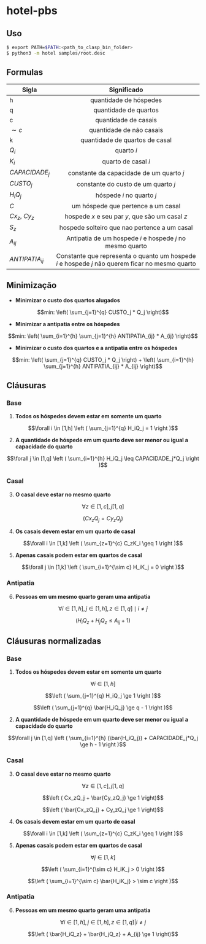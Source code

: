 # hotel-pbs

## Uso
```bash
$ export PATH=$PATH:<path_to_clasp_bin_folder>
$ python3 -m hotel samples/root.desc
```

## Formulas

| Sigla    | Significado  |
|----------|:-------------:|
| h        | quantidade de hóspedes |
| q        | quantidade de quartos |
| c        | quantidade de casais |
| $\sim c$       | quantidade de não casais |
| k         | quantidade de quartos de casal |
| $Q_i$     | quarto $i$ |
| $K_i$     | quarto de casal $i$ |
| $CAPACIDADE_j$ | constante da capacidade de um quarto $j$ |
| $CUSTO_j$ | constante do custo de um quarto $j$ |
| $H_i Q_j$ | hóspede $i$ no quarto $j$
| $C$ | um hóspede que pertence a um casal |
| $Cx_z$, $Cy_z$ | hospede $x$ e seu par $y$, que são um casal $z$ |
| $S_z$ | hospede solteiro que nao pertence a um casal |
| $A_{ij}$ | Antipatia de um hospede $i$ e hospede $j$ no mesmo quarto |
| $ANTIPATIA_{ij}$ | Constante que representa o quanto um hospede $i$ e hospede $j$ não querem ficar no mesmo quarto |

## Minimização

- **Minimizar o custo dos quartos alugados**
```math
min:  
\left( \sum_{j=1}^{q} CUSTO_j * Q_j \right)
```

- **Minimizar a antipatia entre os hóspedes**
```math
min:
\left( \sum_{i=1}^{h} \sum_{j=1}^{h} ANTIPATIA_{ij} * A_{ij} \right)
```

- **Minimizar o custo dos quartos e a antipatia entre os hóspedes**
```math
min: \left( \sum_{j=1}^{q} CUSTO_j * Q_j \right) + \left( \sum_{i=1}^{h} \sum_{j=1}^{h} ANTIPATIA_{ij} * A_{ij} \right)
```

## Cláusuras

### Base
1. **Todos os hóspedes devem estar em somente um quarto**

```math
\forall i \in [1,h]
\left ( \sum_{j=1}^{q} H_iQ_j = 1 \right )
```

2. **A quantidade de hóspede em um quarto deve ser menor ou igual a capacidade do quarto**

```math
\forall j \in [1,q]
\left ( \sum_{i=1}^{h} H_iQ_j \leq CAPACIDADE_j*Q_j  \right )
```

### Casal
3. **O casal deve estar no mesmo quarto**

```math
\forall z \in [1,c], j [1,q]
```
```math
\left ( Cx_zQ_j = Cy_zQ_j  \right)
```

4. **Os casais devem estar em um quarto de casal**

```math
\forall i \in [1,k]
\left ( \sum_{z=1}^{c} C_zK_i \geq 1  \right )
```

5. **Apenas casais podem estar em quartos de casal**

```math
\forall j \in [1,k]
\left ( \sum_{i=1}^{\sim c} H_iK_j = 0  \right )
```

### Antipatia 

6. **Pessoas em um mesmo quarto geram uma antipatia**

```math
\forall i \in [1,h], j \in [1,h], z \in [1,q] \mid i \neq j 
```
```math
\left ( H_iQ_z + H_jQ_z \leq A_{ij} + 1  \right)
```

## Cláusuras normalizadas

### Base
1. **Todos os hóspedes devem estar em somente um quarto**

```math
\forall i \in [1,h]
```
```math
\left ( \sum_{j=1}^{q} H_iQ_j \ge 1 \right )
```
```math
\left ( \sum_{j=1}^{q} \bar{H_iQ_j} \ge q - 1 \right )
```


2. **A quantidade de hóspede em um quarto deve ser menor ou igual a capacidade do quarto**
```math
\forall j \in [1,q]
\left ( \sum_{i=1}^{h} (\bar{H_iQ_j}) + CAPACIDADE_j*Q_j \ge h - 1 \right )
```

### Casal
3. **O casal deve estar no mesmo quarto**
```math
\forall z \in [1,c], j [1,q]
```
```math
\left ( Cx_zQ_j + \bar{Cy_zQ_j} \ge 1  \right)
```
```math
\left ( \bar{Cx_zQ_j} + Cy_zQ_j \ge 1  \right)
```

4. **Os casais devem estar em um quarto de casal**
```math
\forall i \in [1,k]
\left ( \sum_{z=1}^{c} C_zK_i \geq 1  \right )
```

5. **Apenas casais podem estar em quartos de casal**
```math
\forall j \in [1,k]
```
```math
\left ( \sum_{i=1}^{\sim c} H_iK_j > 0  \right )
```
```math
\left ( \sum_{i=1}^{\sim c} \bar{H_iK_j} > \sim c  \right )
```

### Antipatia 

6. **Pessoas em um mesmo quarto geram uma antipatia**
```math
\forall i \in [1,h], j \in [1,h], z \in [1,q] | i \neq j
```
```math
\left ( \bar{H_iQ_z} + \bar{H_jQ_z} + A_{ij} \ge 1  \right)
```
